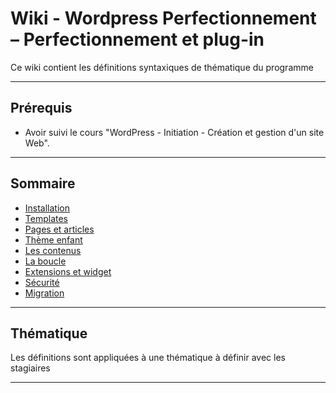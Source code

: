 # Wiki - Wordpress Perfectionnement – Perfectionnement et plug-in

Ce wiki contient les définitions syntaxiques de thématique du programme
___

## Prérequis

* Avoir suivi le cours "WordPress - Initiation - Création et gestion d'un site Web".

___

## Sommaire

* [Installation](https://github.com/seeren-training/Wordpress-Perfectionnement/wiki/01)
* [Templates](https://github.com/seeren-training/Wordpress-Perfectionnement/wiki/02)
* [Pages et articles](https://github.com/seeren-training/Wordpress-Perfectionnement/wiki/03)
* [Thème enfant](https://github.com/seeren-training/Wordpress-Perfectionnement/wiki/04)
* [Les contenus](https://github.com/seeren-training/Wordpress-Perfectionnement/wiki/05)
* [La boucle](https://github.com/seeren-training/Wordpress-Perfectionnement/wiki/06)
* [Extensions et widget](https://github.com/seeren-training/Wordpress-Perfectionnement/wiki/07)
* [Sécurité](https://github.com/seeren-training/Wordpress-Perfectionnement/wiki/08)
* [Migration](https://github.com/seeren-training/Wordpress-Perfectionnement/wiki/09)

___

## Thématique

Les définitions sont appliquées à une thématique à définir avec les stagiaires

___

